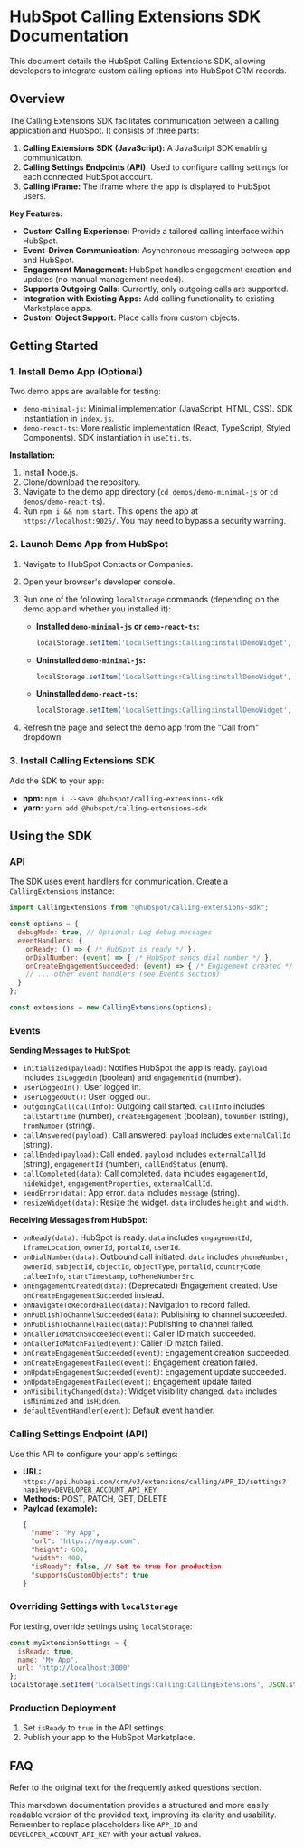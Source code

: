 # HubSpot Calling Extensions SDK Documentation

This document details the HubSpot Calling Extensions SDK, allowing developers to integrate custom calling options into HubSpot CRM records.

## Overview

The Calling Extensions SDK facilitates communication between a calling application and HubSpot.  It consists of three parts:

1. **Calling Extensions SDK (JavaScript):**  A JavaScript SDK enabling communication.
2. **Calling Settings Endpoints (API):**  Used to configure calling settings for each connected HubSpot account.
3. **Calling iFrame:** The iframe where the app is displayed to HubSpot users.


**Key Features:**

* **Custom Calling Experience:** Provide a tailored calling interface within HubSpot.
* **Event-Driven Communication:**  Asynchronous messaging between app and HubSpot.
* **Engagement Management:** HubSpot handles engagement creation and updates (no manual management needed).
* **Supports Outgoing Calls:** Currently, only outgoing calls are supported.
* **Integration with Existing Apps:**  Add calling functionality to existing Marketplace apps.
* **Custom Object Support:** Place calls from custom objects.

## Getting Started

### 1. Install Demo App (Optional)

Two demo apps are available for testing:

* `demo-minimal-js`: Minimal implementation (JavaScript, HTML, CSS).  SDK instantiation in `index.js`.
* `demo-react-ts`:  More realistic implementation (React, TypeScript, Styled Components). SDK instantiation in `useCti.ts`.

**Installation:**

1. Install Node.js.
2. Clone/download the repository.
3. Navigate to the demo app directory (`cd demos/demo-minimal-js` or `cd demos/demo-react-ts`).
4. Run `npm i && npm start`.  This opens the app at `https://localhost:9025/`.  You may need to bypass a security warning.

### 2. Launch Demo App from HubSpot

1. Navigate to HubSpot Contacts or Companies.
2. Open your browser's developer console.
3. Run one of the following `localStorage` commands (depending on the demo app and whether you installed it):

   * **Installed `demo-minimal-js` or `demo-react-ts`:**
     ```javascript
     localStorage.setItem('LocalSettings:Calling:installDemoWidget', 'local');
     ```
   * **Uninstalled `demo-minimal-js`:**
     ```javascript
     localStorage.setItem('LocalSettings:Calling:installDemoWidget', 'app:js');
     ```
   * **Uninstalled `demo-react-ts`:**
     ```javascript
     localStorage.setItem('LocalSettings:Calling:installDemoWidget', 'app');
     ```
4. Refresh the page and select the demo app from the "Call from" dropdown.

### 3. Install Calling Extensions SDK

Add the SDK to your app:

* **npm:** `npm i --save @hubspot/calling-extensions-sdk`
* **yarn:** `yarn add @hubspot/calling-extensions-sdk`


## Using the SDK

### API

The SDK uses event handlers for communication.  Create a `CallingExtensions` instance:

```javascript
import CallingExtensions from "@hubspot/calling-extensions-sdk";

const options = {
  debugMode: true, // Optional: Log debug messages
  eventHandlers: {
    onReady: () => { /* HubSpot is ready */ },
    onDialNumber: (event) => { /* HubSpot sends dial number */ },
    onCreateEngagementSucceeded: (event) => { /* Engagement created */ },
    // ... other event handlers (see Events section)
  }
};

const extensions = new CallingExtensions(options);
```

### Events

**Sending Messages to HubSpot:**

* `initialized(payload)`: Notifies HubSpot the app is ready.  `payload` includes `isLoggedIn` (boolean) and `engagementId` (number).
* `userLoggedIn()`: User logged in.
* `userLoggedOut()`: User logged out.
* `outgoingCall(callInfo)`: Outgoing call started.  `callInfo` includes `callStartTime` (number), `createEngagement` (boolean), `toNumber` (string), `fromNumber` (string).
* `callAnswered(payload)`: Call answered.  `payload` includes `externalCallId` (string).
* `callEnded(payload)`: Call ended.  `payload` includes `externalCallId` (string), `engagementId` (number), `callEndStatus` (enum).
* `callCompleted(data)`: Call completed. `data` includes `engagementId`, `hideWidget`, `engagementProperties`, `externalCallId`.
* `sendError(data)`: App error.  `data` includes `message` (string).
* `resizeWidget(data)`: Resize the widget. `data` includes `height` and `width`.


**Receiving Messages from HubSpot:**

* `onReady(data)`: HubSpot is ready. `data` includes `engagementId`, `iframeLocation`, `ownerId`, `portalId`, `userId`.
* `onDialNumber(data)`: Outbound call initiated.  `data` includes `phoneNumber`, `ownerId`, `subjectId`, `objectId`, `objectType`, `portalId`, `countryCode`, `calleeInfo`, `startTimestamp`, `toPhoneNumberSrc`.
* `onEngagementCreated(data)`: (Deprecated) Engagement created. Use `onCreateEngagementSucceeded` instead.
* `onNavigateToRecordFailed(data)`: Navigation to record failed.
* `onPublishToChannelSucceeded(data)`: Publishing to channel succeeded.
* `onPublishToChannelFailed(data)`: Publishing to channel failed.
* `onCallerIdMatchSucceeded(event)`: Caller ID match succeeded.
* `onCallerIdMatchFailed(event)`: Caller ID match failed.
* `onCreateEngagementSucceeded(event)`: Engagement creation succeeded.
* `onCreateEngagementFailed(event)`: Engagement creation failed.
* `onUpdateEngagementSucceeded(event)`: Engagement update succeeded.
* `onUpdateEngagementFailed(event)`: Engagement update failed.
* `onVisibilityChanged(data)`: Widget visibility changed. `data` includes `isMinimized` and `isHidden`.
* `defaultEventHandler(event)`: Default event handler.


### Calling Settings Endpoint (API)

Use this API to configure your app's settings:

* **URL:** `https://api.hubapi.com/crm/v3/extensions/calling/APP_ID/settings?hapikey=DEVELOPER_ACCOUNT_API_KEY`
* **Methods:** POST, PATCH, GET, DELETE
* **Payload (example):**
  ```json
  {
    "name": "My App",
    "url": "https://myapp.com",
    "height": 600,
    "width": 400,
    "isReady": false, // Set to true for production
    "supportsCustomObjects": true
  }
  ```

### Overriding Settings with `localStorage`

For testing, override settings using `localStorage`:

```javascript
const myExtensionSettings = {
  isReady: true,
  name: 'My App',
  url: 'http://localhost:3000'
};
localStorage.setItem('LocalSettings:Calling:CallingExtensions', JSON.stringify(myExtensionSettings));
```

### Production Deployment

1. Set `isReady` to `true` in the API settings.
2. Publish your app to the HubSpot Marketplace.

## FAQ

Refer to the original text for the frequently asked questions section.


This markdown documentation provides a structured and more easily readable version of the provided text, improving its clarity and usability.  Remember to replace placeholders like `APP_ID` and `DEVELOPER_ACCOUNT_API_KEY` with your actual values.
